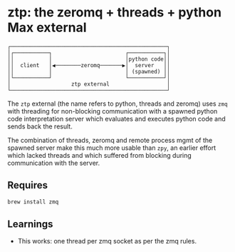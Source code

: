 # ztp: the zeromq + threads + python Max external

```text
┌─────────────────────────────────────────────────┐
│┌───────────┐                       ┌───────────┐│
││           │                       │python code││
││  client   │◀────────zeromq───────▶│  server   ││
││           │                       │ (spawned) ││
│└───────────┘                       └───────────┘│
│                   ztp external                  │
└─────────────────────────────────────────────────┘
```

The `ztp` external (the name refers to python, threads and zeromq) uses `zmq` with threading for non-blocking communication with a spawned python code interpretation server which evaluates and executes python code and sends back the result.

The combination of threads, zeromq and remote process mgmt of the spawned server make this much more usable than `zpy`, an earlier effort which lacked threads and which suffered from blocking during communication with the server.

## Requires

```bash
brew install zmq
```

## Learnings

- This works: one thread per zmq socket as per the zmq rules.
